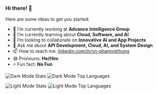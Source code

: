 ### Hi there! 👋
Here are some ideas to get you started:

- 🔭 I’m currently working at **Advance Intelligence Group**
- 🌱 I’m currently learning about **Cloud, Software, and AI**
- 👯 I’m looking to collaborate on **Innovative AI and App Projects**
- 💬 Ask me about **API Development, Cloud, AI, and System Design**
- 📫 How to reach me: [linkedin.com/in/vn-phamviethung](https://www.linkedin.com/in/vn-phamviethung)
- 😄 Pronouns: **He/Him**
- ⚡ Fun fact: **No Fun**

<!-- Dark Mode -->
![Dark Mode Stats](https://github-readme-stats.vercel.app/api?username=pham0084&theme=vue-dark&show_icons=true)
![Dark Mode Top Languages](https://github-readme-stats.vercel.app/api/top-langs/?username=pham0084&hide_progress=true&theme=vue-dark)

<!-- Light Mode -->
![Light Mode Stats](https://github-readme-stats.vercel.app/api?username=pham0084&theme=vue&show_icons=true)
![Light Mode Top Languages](https://github-readme-stats.vercel.app/api/top-langs/?username=pham0084&hide_progress=true&theme=vue)
